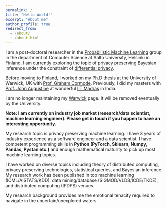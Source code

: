 ```yaml
---
permalink: /
title: "Hello World!"
excerpt: "About me"
author_profile: true
redirect_from: 
  - /about/
  - /about.html
---
```

I am a post-doctoral researcher in the [Probabilistic Machine Learning](https://research.cs.aalto.fi/pml/) group in the department of Computer Science at Aalto University, Helsinki in Finland.
I am currently exploring the topic of privacy preserving Bayesian inference under the constraint of [differential privacy](https://en.wikipedia.org/wiki/Differential_privacy).


Before moving to Finland, I worked on my Ph.D thesis at the University of Warwick, UK with [Prof. Graham Cormode](http://dimacs.rutgers.edu/~graham/). Previously, I did my masters with [Prof. John Augustine](http://www.cse.iitm.ac.in/~augustine/index.html) at wonderful [IIT Madras](http://www.cse.iitm.ac.in/) in India. 

I am no longer maintaining my [Warwick](https://warwick.ac.uk/fac/sci/dcs/people/u1554597) page. It will be removed eventually by the University. 

**Note: I am currently on industry job market (research/data scientist, machine learning engineer). Please get in touch if you happen to have an interesting
opportunity.** 


My research topic is privacy preserving machine learning. I have 3 years
of industry experience as a software engineer and a data scientist. I have competent programming
skills in **Python (PyTorch, Sklearn, Numpy, Pandas, Pystan etc.)** and enough mathematical maturity to pick
up most machine learning topics.

I have worked on diverse topics including theory of distributed computing, privacy preserving
technologies, statistical queries, and Bayesian inference. My research work has been published in top
machine learning (ICML/AISTATS/KDD), data mining/database (SIGMOD/VLDB/ICDE/TKDE), and distributed computing (IPDPS) venues. 

My research background provides me the emotional tenacity required to navigate in the uncertain/unexplored waters.


